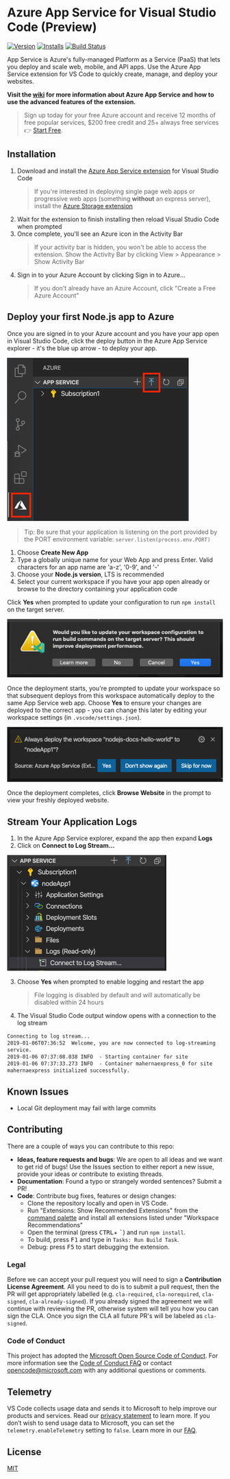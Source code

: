 # Azure App Service for Visual Studio Code (Preview)

<!-- region exclude-from-marketplace -->

[![Version](https://vsmarketplacebadge.apphb.com/version/ms-azuretools.vscode-azureappservice.svg)](https://marketplace.visualstudio.com/items?itemName=ms-azuretools.vscode-azureappservice) [![Installs](https://vsmarketplacebadge.apphb.com/installs-short/ms-azuretools.vscode-azureappservice.svg)](https://marketplace.visualstudio.com/items?itemName=ms-azuretools.vscode-azureappservice) [![Build Status](https://dev.azure.com/ms-azuretools/AzCode/_apis/build/status/vscode-azureappservice)](https://dev.azure.com/ms-azuretools/AzCode/_build/latest?definitionId=5)

<!-- endregion exclude-from-marketplace -->

App Service is Azure's fully-managed Platform as a Service (PaaS) that lets you
deploy and scale web, mobile, and API apps. Use the Azure App Service extension
for VS Code to quickly create, manage, and deploy your websites.

**Visit the [wiki](https://github.com/Microsoft/vscode-azureappservice/wiki) for more information about Azure App Service and how to use the advanced features of the extension.**

>Sign up today for your free Azure account and receive 12 months of free popular services, $200 free credit and 25+ always free services 👉 [Start Free](https://azure.microsoft.com/free/open-source).

## Installation

1. Download and install the [Azure App Service extension](https://marketplace.visualstudio.com/items?itemName=ms-azuretools.vscode-azureappservice) for Visual Studio Code
    > If you're interested in deploying single page web apps or progressive web apps (something **without** an express server), install the [Azure Storage extension](https://marketplace.visualstudio.com/items?itemName=ms-azuretools.vscode-azurestorage)
2. Wait for the extension to finish installing then reload Visual Studio Code when prompted
3. Once complete, you'll see an Azure icon in the Activity Bar
    > If your activity bar is hidden, you won't be able to access the extension. Show the Activity Bar by clicking View > Appearance > Show Activity Bar
4. Sign in to your Azure Account by clicking Sign in to Azure…
    >  If you don't already have an Azure Account, click "Create a Free Azure Account"

## Deploy your first Node.js app to Azure

Once you are signed in to your Azure account and you have your app open in Visual
Studio Code, click the deploy button in the Azure App Service explorer - it's
the blue up arrow - to deploy your app.

![Deploy button](resources/deploy-button.png)

> Tip: Be sure that your application is listening on the port provided by the PORT environment variable: `server.listen(process.env.PORT)`

1. Choose **Create New App**
2. Type a globally unique name for your Web App and press Enter. Valid characters for an app name are 'a-z', '0-9', and '-'
3. Choose your **Node.js version**, LTS is recommended
4. Select your current workspace if you have your app open already or browse to the directory containing your application code

Click **Yes** when prompted to update your configuration to run `npm install` on the target server.

![Update build notification](resources/update-build-notification.png)

Once the deployment starts, you're prompted to update your workspace so that subsequent deploys from this workspace automatically deploy to the same App Service web app. Choose **Yes** to ensure your changes are deployed to the correct app - you can change this later by editing your workspace settings (in `.vscode/settings.json`).

![Always deploy notification](resources/always-deploy-notification.png)

Once the deployment completes, click **Browse Website** in the prompt to view your freshly deployed website.

## Stream Your Application Logs

1. In the Azure App Service explorer, expand the app then expand **Logs**
2. Click on **Connect to Log Stream...**

![Connect to logstream](resources/connect-logstream.png)

3. Choose **Yes** when prompted to enable logging and restart the app
    > File logging is disabled by default and will automatically be disabled within 24 hours
4. The Visual Studio Code output window opens with a connection to the log stream

```
Connecting to log stream...
2019-01-06T07:36:52  Welcome, you are now connected to log-streaming service.
2019-01-06 07:37:08.038 INFO  - Starting container for site
2019-01-06 07:37:33.273 INFO  - Container mahernaexpress_0 for site mahernaexpress initialized successfully.
```

## Known Issues

* Local Git deployment may fail with large commits

<!-- region exclude-from-marketplace -->

## Contributing

There are a couple of ways you can contribute to this repo:

* **Ideas, feature requests and bugs**: We are open to all ideas and we want to get rid of bugs! Use the Issues section to either report a new issue, provide your ideas or contribute to existing threads.
* **Documentation**: Found a typo or strangely worded sentences? Submit a PR!
* **Code**: Contribute bug fixes, features or design changes:
  * Clone the repository locally and open in VS Code.
  * Run "Extensions: Show Recommended Extensions" from the [command palette](https://code.visualstudio.com/docs/getstarted/userinterface#_command-palette) and install all extensions listed under "Workspace Recommendations"
  * Open the terminal (press <kbd>CTRL</kbd>+ <kbd>\`</kbd>) and run `npm install`.
  * To build, press <kbd>F1</kbd> and type in `Tasks: Run Build Task`.
  * Debug: press <kbd>F5</kbd> to start debugging the extension.

### Legal

Before we can accept your pull request you will need to sign a **Contribution License Agreement**. All you need to do is to submit a pull request, then the PR will get appropriately labelled (e.g. `cla-required`, `cla-norequired`, `cla-signed`, `cla-already-signed`). If you already signed the agreement we will continue with reviewing the PR, otherwise system will tell you how you can sign the CLA. Once you sign the CLA all future PR's will be labeled as `cla-signed`.

### Code of Conduct

This project has adopted the [Microsoft Open Source Code of Conduct](https://opensource.microsoft.com/codeofconduct/). For more information see the [Code of Conduct FAQ](https://opensource.microsoft.com/codeofconduct/faq/) or contact [opencode@microsoft.com](mailto:opencode@microsoft.com) with any additional questions or comments.

<!-- endregion exclude-from-marketplace -->

## Telemetry

VS Code collects usage data and sends it to Microsoft to help improve our products and services. Read our [privacy statement](https://go.microsoft.com/fwlink/?LinkID=528096&clcid=0x409) to learn more. If you don’t wish to send usage data to Microsoft, you can set the `telemetry.enableTelemetry` setting to `false`. Learn more in our [FAQ](https://code.visualstudio.com/docs/supporting/faq#_how-to-disable-telemetry-reporting).

## License

[MIT](LICENSE.md)
